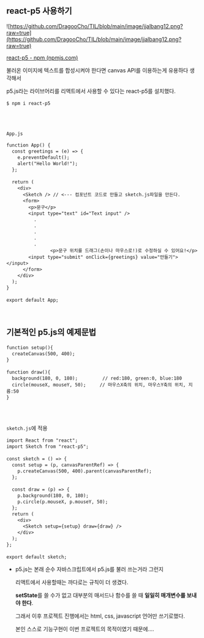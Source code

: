 ## **react-p5 사용하기**

![https://github.com/DragooCho/TIL/blob/main/image/jjalbang12.png?raw=true](https://github.com/DragooCho/TIL/blob/main/image/jjalbang12.png?raw=true)

[react-p5 - npm (npmjs.com)](https://www.npmjs.com/package/react-p5)

불러온 이미지에 텍스트를 합성시켜야 한다면 canvas API를 이용하는게 유용하다 생각해서

p5.js라는 라이브어리를 리액트에서 사용할 수 있다는 react-p5를 설치했다.

```
$ npm i react-p5
```
<br />

<br />

```App.js```

```
function App() {
  const greetings = (e) => {
    e.preventDefault();
    alert("Hello World!");
  };

  return (
    <div>
      <Sketch /> // <--- 컴포넌트 코드로 만들고 sketch.js파일을 만든다.
      <form>
        <p>문구</p>
        <input type="text" id="Text input" />
          .
          .
          .
          .
          .
                <p>문구 위치를 드래그(손이나 마우스로!)로 수정하실 수 있어요!</p>
        <input type="submit" onClick={greetings} value="만들기"></input>
      </form>
    </div>
  );
}

export default App;  

```
<br />

## 기본적인  p5.js의 예제문법

```
function setup(){  
  createCanvas(500, 400);
}

function draw(){   
  background(180, 0, 180);         // red:180, green:0, blue:180
  circle(mouseX, mouseY, 50);     // 마우스X축의 위치, 마우스Y축의 위치, 지름:50 
}
```
<br />

<br />

`sketch.js`에 적용

```
import React from "react";
import Sketch from "react-p5";

const sketch = () => {
  const setup = (p, canvasParentRef) => {
    p.createCanvas(500, 400).parent(canvasParentRef);
  };

  const draw = (p) => {
    p.background(180, 0, 180);
    p.circle(p.mouseX, p.mouseY, 50);
  };
  return (
    <div>
      <Sketch setup={setup} draw={draw} />
    </div>
  );
};

export default sketch;
```

- p5.js는 본래 순수 자바스크립트에서 p5.js를 불러 쓰는거라 그런지	

  리액트에서 사용할때는 까다로는 규칙이 더 생겼다.	

  **setState**를 쓸 수가 없고 대부분의 매서드나 함수를 쓸 때 **일일히 매개변수를 보내야 한다**.

  그래서 이후 프로젝트 진행에서는 html, css, javascript 언어만 쓰기로했다.	

  본인 스스로 기능구현이 이번 프로젝트의 목적이였기 때문에....